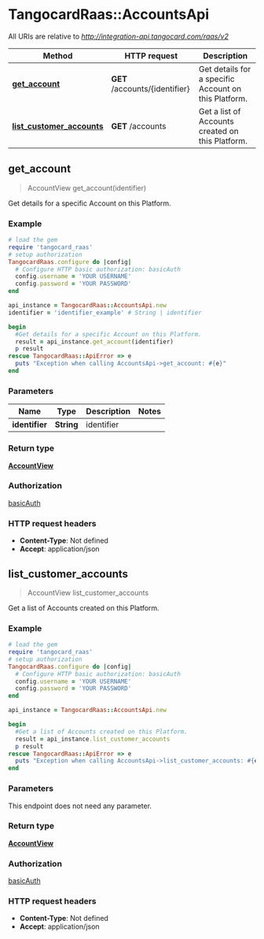 # TangocardRaas::AccountsApi

All URIs are relative to *http://integration-api.tangocard.com/raas/v2*

Method | HTTP request | Description
------------- | ------------- | -------------
[**get_account**](AccountsApi.md#get_account) | **GET** /accounts/{identifier} | Get details for a specific Account on this Platform.
[**list_customer_accounts**](AccountsApi.md#list_customer_accounts) | **GET** /accounts | Get a list of Accounts created on this Platform.



## get_account

> AccountView get_account(identifier)

Get details for a specific Account on this Platform.

### Example

```ruby
# load the gem
require 'tangocard_raas'
# setup authorization
TangocardRaas.configure do |config|
  # Configure HTTP basic authorization: basicAuth
  config.username = 'YOUR USERNAME'
  config.password = 'YOUR PASSWORD'
end

api_instance = TangocardRaas::AccountsApi.new
identifier = 'identifier_example' # String | identifier

begin
  #Get details for a specific Account on this Platform.
  result = api_instance.get_account(identifier)
  p result
rescue TangocardRaas::ApiError => e
  puts "Exception when calling AccountsApi->get_account: #{e}"
end
```

### Parameters


Name | Type | Description  | Notes
------------- | ------------- | ------------- | -------------
 **identifier** | **String**| identifier | 

### Return type

[**AccountView**](AccountView.md)

### Authorization

[basicAuth](../README.md#basicAuth)

### HTTP request headers

- **Content-Type**: Not defined
- **Accept**: application/json


## list_customer_accounts

> AccountView list_customer_accounts

Get a list of Accounts created on this Platform.

### Example

```ruby
# load the gem
require 'tangocard_raas'
# setup authorization
TangocardRaas.configure do |config|
  # Configure HTTP basic authorization: basicAuth
  config.username = 'YOUR USERNAME'
  config.password = 'YOUR PASSWORD'
end

api_instance = TangocardRaas::AccountsApi.new

begin
  #Get a list of Accounts created on this Platform.
  result = api_instance.list_customer_accounts
  p result
rescue TangocardRaas::ApiError => e
  puts "Exception when calling AccountsApi->list_customer_accounts: #{e}"
end
```

### Parameters

This endpoint does not need any parameter.

### Return type

[**AccountView**](AccountView.md)

### Authorization

[basicAuth](../README.md#basicAuth)

### HTTP request headers

- **Content-Type**: Not defined
- **Accept**: application/json

